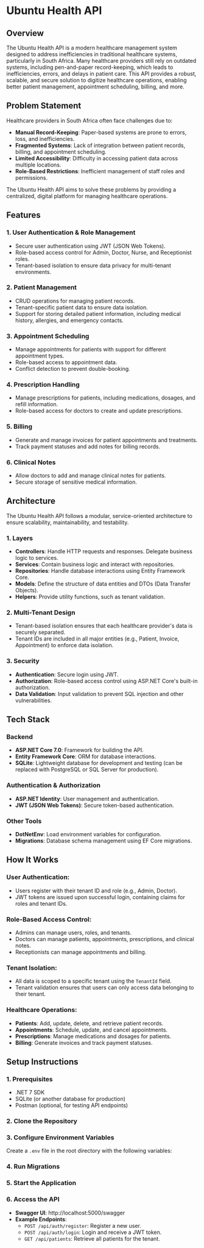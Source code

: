 # Ubuntu Health API

## Overview

The Ubuntu Health API is a modern healthcare management system designed to address inefficiencies in traditional healthcare systems, particularly in South Africa. Many healthcare providers still rely on outdated systems, including pen-and-paper record-keeping, which leads to inefficiencies, errors, and delays in patient care. This API provides a robust, scalable, and secure solution to digitize healthcare operations, enabling better patient management, appointment scheduling, billing, and more.

## Problem Statement

Healthcare providers in South Africa often face challenges due to:

- **Manual Record-Keeping**: Paper-based systems are prone to errors, loss, and inefficiencies.
- **Fragmented Systems**: Lack of integration between patient records, billing, and appointment scheduling.
- **Limited Accessibility**: Difficulty in accessing patient data across multiple locations.
- **Role-Based Restrictions**: Inefficient management of staff roles and permissions.

The Ubuntu Health API aims to solve these problems by providing a centralized, digital platform for managing healthcare operations.

## Features

### 1. User Authentication & Role Management

- Secure user authentication using JWT (JSON Web Tokens).
- Role-based access control for Admin, Doctor, Nurse, and Receptionist roles.
- Tenant-based isolation to ensure data privacy for multi-tenant environments.

### 2. Patient Management

- CRUD operations for managing patient records.
- Tenant-specific patient data to ensure data isolation.
- Support for storing detailed patient information, including medical history, allergies, and emergency contacts.

### 3. Appointment Scheduling

- Manage appointments for patients with support for different appointment types.
- Role-based access to appointment data.
- Conflict detection to prevent double-booking.

### 4. Prescription Handling

- Manage prescriptions for patients, including medications, dosages, and refill information.
- Role-based access for doctors to create and update prescriptions.

### 5. Billing

- Generate and manage invoices for patient appointments and treatments.
- Track payment statuses and add notes for billing records.

### 6. Clinical Notes

- Allow doctors to add and manage clinical notes for patients.
- Secure storage of sensitive medical information.

## Architecture

The Ubuntu Health API follows a modular, service-oriented architecture to ensure scalability, maintainability, and testability.

### 1. Layers

- **Controllers**: Handle HTTP requests and responses. Delegate business logic to services.
- **Services**: Contain business logic and interact with repositories.
- **Repositories**: Handle database interactions using Entity Framework Core.
- **Models**: Define the structure of data entities and DTOs (Data Transfer Objects).
- **Helpers**: Provide utility functions, such as tenant validation.

### 2. Multi-Tenant Design

- Tenant-based isolation ensures that each healthcare provider's data is securely separated.
- Tenant IDs are included in all major entities (e.g., Patient, Invoice, Appointment) to enforce data isolation.

### 3. Security

- **Authentication**: Secure login using JWT.
- **Authorization**: Role-based access control using ASP.NET Core's built-in authorization.
- **Data Validation**: Input validation to prevent SQL injection and other vulnerabilities.

## Tech Stack

### Backend

- **ASP.NET Core 7.0**: Framework for building the API.
- **Entity Framework Core**: ORM for database interactions.
- **SQLite**: Lightweight database for development and testing (can be replaced with PostgreSQL or SQL Server for production).

### Authentication & Authorization

- **ASP.NET Identity**: User management and authentication.
- **JWT (JSON Web Tokens)**: Secure token-based authentication.

### Other Tools

- **DotNetEnv**: Load environment variables for configuration.
- **Migrations**: Database schema management using EF Core migrations.

## How It Works

### User Authentication:

- Users register with their tenant ID and role (e.g., Admin, Doctor).
- JWT tokens are issued upon successful login, containing claims for roles and tenant IDs.

### Role-Based Access Control:

- Admins can manage users, roles, and tenants.
- Doctors can manage patients, appointments, prescriptions, and clinical notes.
- Receptionists can manage appointments and billing.

### Tenant Isolation:

- All data is scoped to a specific tenant using the `TenantId` field.
- Tenant validation ensures that users can only access data belonging to their tenant.

### Healthcare Operations:

- **Patients**: Add, update, delete, and retrieve patient records.
- **Appointments**: Schedule, update, and cancel appointments.
- **Prescriptions**: Manage medications and dosages for patients.
- **Billing**: Generate invoices and track payment statuses.

## Setup Instructions

### 1. Prerequisites

- .NET 7 SDK
- SQLite (or another database for production)
- Postman (optional, for testing API endpoints)

### 2. Clone the Repository

### 3. Configure Environment Variables

Create a `.env` file in the root directory with the following variables:

### 4. Run Migrations

### 5. Start the Application

### 6. Access the API

- **Swagger UI**: http://localhost:5000/swagger
- **Example Endpoints**:
  - `POST /api/auth/register`: Register a new user.
  - `POST /api/auth/login`: Login and receive a JWT token.
  - `GET /api/patients`: Retrieve all patients for the tenant.
